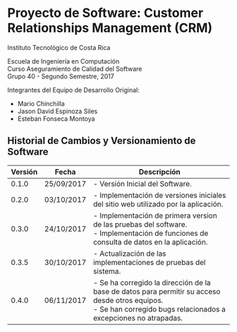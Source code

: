 Proyecto de Software: Customer Relationships Management (CRM)
=============================================================

Instituto Tecnológico de Costa Rica

Escuela de Ingeniería en Computación  
Curso Aseguramiento de Calidad del Software  
Grupo 40 - Segundo Semestre, 2017  

Integrantes del Equipo de Desarrollo Original:

- Mario Chinchilla
- Jason David Espinoza Siles
- Esteban Fonseca Montoya


Historial de Cambios y Versionamiento de Software
-------------------------------------------------

| <center> Versión </center> | <center> Fecha </center> | <center> Descripción </center> |
|----------------------------|--------------------------|--------------------------------|
| 0.1.0 | 25/09/2017 | - Versión Inicial del Software. |
| 0.2.0 | 03/10/2017 | - Implementación de versiones iniciales del sitio web utilizado por la aplicación. |
| 0.3.0 | 24/10/2017 | - Implementación de primera version de las pruebas del software. </br> - Implementación de funciones de consulta de datos en la aplicación.              |
| 0.3.5 | 30/10/2017 | - Actualización de las implementaciones de pruebas del sistema. |
| 0.4.0 | 06/11/2017 | - Se ha corregido la dirección de la base de datos para permitir su acceso desde otros equipos.</br> - Se han corregido bugs relacionados a excepciones no atrapadas.|
